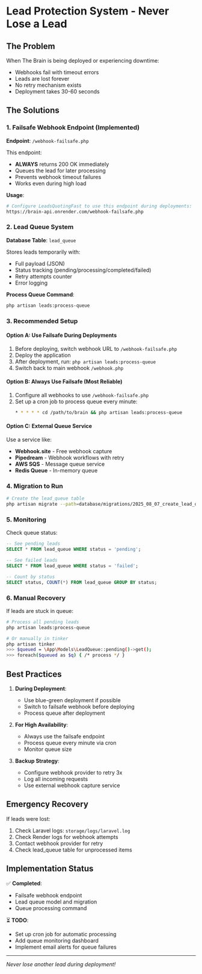 # Lead Protection System - Never Lose a Lead

## The Problem
When The Brain is being deployed or experiencing downtime:
- Webhooks fail with timeout errors
- Leads are lost forever
- No retry mechanism exists
- Deployment takes 30-60 seconds

## The Solutions

### 1. **Failsafe Webhook Endpoint** (Implemented)
**Endpoint**: `/webhook-failsafe.php`

This endpoint:
- **ALWAYS** returns 200 OK immediately
- Queues the lead for later processing
- Prevents webhook timeout failures
- Works even during high load

**Usage**:
```bash
# Configure LeadsQuotingFast to use this endpoint during deployments:
https://brain-api.onrender.com/webhook-failsafe.php
```

### 2. **Lead Queue System**
**Database Table**: `lead_queue`

Stores leads temporarily with:
- Full payload (JSON)
- Status tracking (pending/processing/completed/failed)
- Retry attempts counter
- Error logging

**Process Queue Command**:
```bash
php artisan leads:process-queue
```

### 3. **Recommended Setup**

#### Option A: Use Failsafe During Deployments
1. Before deploying, switch webhook URL to `/webhook-failsafe.php`
2. Deploy the application
3. After deployment, run: `php artisan leads:process-queue`
4. Switch back to main webhook `/webhook.php`

#### Option B: Always Use Failsafe (Most Reliable)
1. Configure all webhooks to use `/webhook-failsafe.php`
2. Set up a cron job to process queue every minute:
   ```bash
   * * * * * cd /path/to/brain && php artisan leads:process-queue
   ```

#### Option C: External Queue Service
Use a service like:
- **Webhook.site** - Free webhook capture
- **Pipedream** - Webhook workflows with retry
- **AWS SQS** - Message queue service
- **Redis Queue** - In-memory queue

### 4. **Migration to Run**
```bash
# Create the lead_queue table
php artisan migrate --path=database/migrations/2025_08_07_create_lead_queue_table.php
```

### 5. **Monitoring**

Check queue status:
```sql
-- See pending leads
SELECT * FROM lead_queue WHERE status = 'pending';

-- See failed leads
SELECT * FROM lead_queue WHERE status = 'failed';

-- Count by status
SELECT status, COUNT(*) FROM lead_queue GROUP BY status;
```

### 6. **Manual Recovery**

If leads are stuck in queue:
```bash
# Process all pending leads
php artisan leads:process-queue

# Or manually in tinker
php artisan tinker
>>> $queued = \App\Models\LeadQueue::pending()->get();
>>> foreach($queued as $q) { /* process */ }
```

## Best Practices

1. **During Deployment**:
   - Use blue-green deployment if possible
   - Switch to failsafe webhook before deploying
   - Process queue after deployment

2. **For High Availability**:
   - Always use the failsafe endpoint
   - Process queue every minute via cron
   - Monitor queue size

3. **Backup Strategy**:
   - Configure webhook provider to retry 3x
   - Log all incoming requests
   - Use external webhook capture service

## Emergency Recovery

If leads were lost:
1. Check Laravel logs: `storage/logs/laravel.log`
2. Check Render logs for webhook attempts
3. Contact webhook provider for retry
4. Check lead_queue table for unprocessed items

## Implementation Status

✅ **Completed**:
- Failsafe webhook endpoint
- Lead queue model and migration
- Queue processing command

⏳ **TODO**:
- Set up cron job for automatic processing
- Add queue monitoring dashboard
- Implement email alerts for queue failures

---

*Never lose another lead during deployment!*



